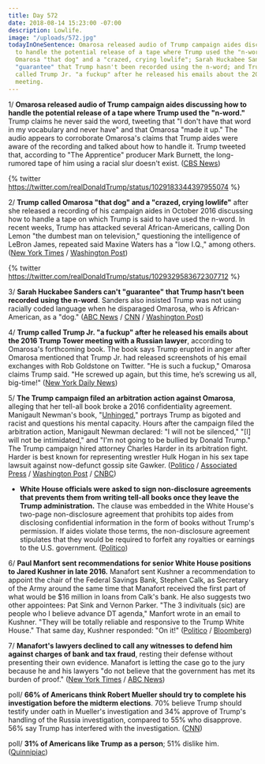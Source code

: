 ```yaml
---
title: Day 572
date: 2018-08-14 15:23:00 -07:00
description: Lowlife.
image: "/uploads/572.jpg"
todayInOneSentence: Omarosa released audio of Trump campaign aides discussing how
  to handle the potential release of a tape where Trump used the "n-word"; Trump called
  Omarosa "that dog" and a "crazed, crying lowlife"; Sarah Huckabee Sanders can't
  "guarantee" that Trump hasn't been recorded using the n-word; and Trump allegedly
  called Trump Jr. "a fuckup" after he released his emails about the 2016 Trump Tower
  meeting.
---
```


1/ **Omarosa released audio of Trump campaign aides discussing how to handle the potential release of a tape where Trump used the "n-word."** Trump claims he never said the word, tweeting that "I don't have that word in my vocabulary and never have" and that Omarosa "made it up." The audio appears to corroborate Omarosa's claims that Trump aides were aware of the recording and talked about how to handle it. Trump tweeted that, according to "The Apprentice" producer Mark Burnett, the long-rumored tape of him using a racial slur doesn't exist. ([CBS News](https://www.cbsnews.com/news/new-audio-omarosa-trump-campaign-aides-apparently-discussing-fallout-of-n-word/))

{% twitter https://twitter.com/realDonaldTrump/status/1029183344397955074 %}

2/ **Trump called Omarosa "that dog" and a "crazed, crying lowlife"** after she released a recording of his campaign aides in October 2016 discussing how to handle a tape on which Trump is said to have used the n-word. In recent weeks, Trump has attacked several African-Americans, calling Don Lemon "the dumbest man on television," questioning the intelligence of LeBron James, repeated said Maxine Waters has a "low I.Q.," among others. ([New York Times](https://www.nytimes.com/2018/08/14/us/politics/trump-omarosa-dog.html) / [Washington Post](https://www.washingtonpost.com/politics/trump-calls-manigault-newman-that-dog-as-she-continues-publicity-tour/2018/08/14/d0956e2c-9fb1-11e8-93e3-24d1703d2a7a_story.html))

{% twitter https://twitter.com/realDonaldTrump/status/1029329583672307712 %}

3/ **Sarah Huckabee Sanders can't "guarantee" that Trump hasn't been recorded using the n-word**. Sanders also insisted Trump was not using racially coded language when he disparaged Omarosa, who is African-American, as a "dog." ([ABC News](https://abcnews.go.com/Politics/president-trump-calls-omarosa-dog-lowlife/story?id=57164350) / [CNN](https://www.cnn.com/2018/08/14/politics/sarah-sanders-trump-nword/index.html) / [Washington Post](https://www.washingtonpost.com/politics/trump-calls-manigault-newman-that-dog-as-she-continues-publicity-tour/2018/08/14/d0956e2c-9fb1-11e8-93e3-24d1703d2a7a_story.html))

4/ **Trump called Trump Jr. "a fuckup" after he released his emails about the 2016 Trump Tower meeting with a Russian lawyer**, according to Omarosa's forthcoming book. The book says Trump erupted in anger after Omarosa mentioned that Trump Jr. had released screenshots of his email exchanges with Rob Goldstone on Twitter. "He is such a fuckup," Omarosa claims Trump said. "He screwed up again, but this time, he’s screwing us all, big-time!" ([New York Daily News](http://www.nydailynews.com/news/politics/ny-news-trump-junior-emails-russian-lawyer-20180813-story.html))

5/ **The Trump campaign filed an arbitration action against Omarosa**, alleging that her tell-all book broke a 2016 confidentiality agreement. Manigault Newman's book, "[Unhinged](https://amzn.to/2KSsmaQ)," portrays Trump as bigoted and racist and questions his mental capacity. Hours after the campaign filed the arbitration action, Manigault Newman declared: "I will not be silenced," "\[I\] will not be intimidated," and "I'm not going to be bullied by Donald Trump." The Trump campaign hired attorney Charles Harder in its arbitration fight. Harder is best known for representing wrestler Hulk Hogan in his sex tape lawsuit against now-defunct gossip site Gawker. ([Politico](https://www.politico.com/story/2018/08/14/omarosa-trump-campaign-arbitration-776965) / [Associated Press](https://apnews.com/7e9d835e04d04cf29cc3e0e33a1a8699) / [Washington Post](https://www.washingtonpost.com/politics/trump-campaign-files-arbitration-action-against-omarosa-manigault-newman/2018/08/14/0ea8bd24-9fd8-11e8-93e3-24d1703d2a7a_story.html) / [CNBC](https://www.cnbc.com/2018/08/14/trump-campaign-hires-lawyer-charles-harder-for-omarosa-legal-action.html))

* **White House officials were asked to sign non-disclosure agreements that prevents them from writing tell-all books once they leave the Trump administration.** The clause was embedded in the White House's two-page non-disclosure agreement that prohibits top aides from disclosing confidential information in the form of books without Trump's permission. If aides violate those terms, the non-disclosure agreement stipulates that they would be required to forfeit any royalties or earnings to the U.S. government. ([Politico](https://www.politico.com/story/2018/08/13/white-house-staff-non-disclosure-agreements-books-776313))

6/ **Paul Manfort sent recommendations for senior White House positions to Jared Kushner in late 2016.** Manafort sent Kushner a recommendation to appoint the chair of the Federal Savings Bank, Stephen Calk, as Secretary of the Army around the same time that Manafort received the first part of what would be $16 million in loans from Calk's bank. He also suggests two other appointees: Pat Sink and Vernon Parker. "The 3 indivituals (sic) are people who I believe advance DT agenda," Manfort wrote in an email to Kushner. "They will be totally reliable and responsive to the Trump White House." That same day, Kushner responded: "On it!" ([Politico](https://www.cnn.com/2018/08/14/politics/manafort-email-kushner-senior-administration-posts/index.html) / [Bloomberg](https://www.bloomberg.com/news/articles/2018-08-14/manafort-turned-to-kushner-in-attempt-to-get-banker-a-trump-job))

7/ **Manafort's lawyers declined to call any witnesses to defend him against charges of bank and tax fraud**, resting their defense without presenting their own evidence. Manafort is letting the case go to the jury because he and his lawyers "do not believe that the government has met its burden of proof." ([New York Times](https://www.nytimes.com/2018/08/14/us/politics/paul-manafort-trial.html) / [ABC News](https://abcnews.go.com/Politics/manafort-attorneys-opt-skip-defense-proceed-closing-arguments/story?id=57168855))

poll/ **66% of Americans think Robert Mueller should try to complete his investigation before the midterm elections**. 70% believe Trump should testify under oath in Mueller's investigation and 34% approve of Trump's handling of the Russia investigation, compared to 55% who disapprove. 56% say Trump has interfered with the investigation. ([CNN](https://www.cnn.com/2018/08/14/politics/cnn-poll-trump-russia-election/index.html))

poll/ **31% of Americans like Trump as a person**; 51% dislike him. ([Quinnipiac](https://poll.qu.edu/national/release-detail?ReleaseID=2561))